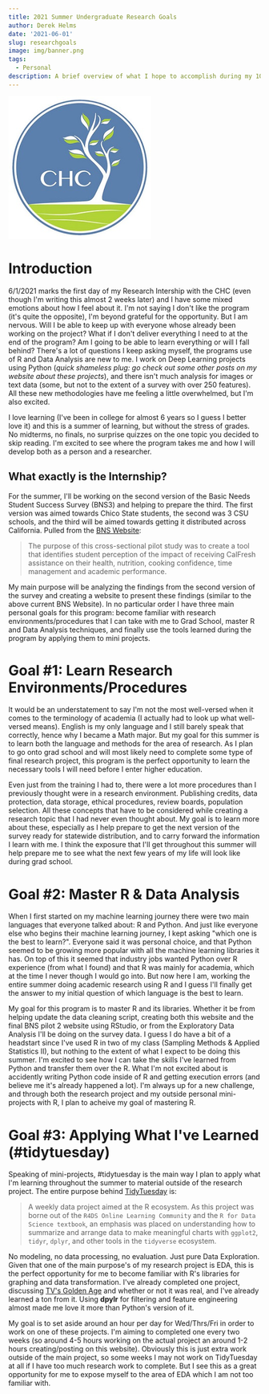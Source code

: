 ```yaml
---
title: 2021 Summer Undergraduate Research Goals
author: Derek Helms
date: '2021-06-01'
slug: researchgoals
image: img/banner.png
tags:
  - Personal
description: A brief overview of what I hope to accomplish during my 10 week research internship with the CHC (Center for Healthy Communities). This includes Personal, Academic, and Research Development skills that I aim to learn throughout this experience and how to carry them forward into higher education.
---
```


![](img/logo.jpg)

# Introduction
6/1/2021 marks the first day of my Research Intership with the CHC (even though I'm writing this almost 2 weeks later) and I have some mixed emotions about how I feel about it. I'm not saying I don't like the program (it's quite the opposite), I'm beyond grateful for the opportunity. But I am nervous. Will I be able to keep up with everyone whose already been working on the project? What if I don't deliver everything I need to at the end of the program? Am I going to be able to learn everything or will I fall behind? There's a lot of questions I keep asking myself, the programs use of R and Data Analysis are new to me. I work on Deep Learning projects using Python (*quick shameless plug: go check out some other posts on my website about these projects*), and there isn't much analysis for images or text data (some, but not to the extent of a survey with over 250 features). All these new methodologies have me feeling a little overwhelmed, but I'm also excited. 

I love learning (I've been in college for almost 6 years so I guess I better love it) and this is a summer of learning, but without the stress of grades. No midterms, no finals, no surprise quizzes on the one topic you decided to skip reading. I'm excited to see where the program takes me and how I will develop both as a person and a researcher.

## What exactly is the Internship?
For the summer, I'll be working on the second version of the Basic Needs Student Success Survey (BNS3) and helping to prepare the third. The first version was aimed towards Chico State students, the second was 3 CSU schools, and the third will be aimed towards getting it distributed across California. Pulled from the [BNS Website](https://chicocalfresh.github.io/bns-website/index.html): 

> The purpose of this cross-sectional pilot study was to create a tool that identifies student perception of the impact of receiving CalFresh assistance on their health, nutrition, cooking confidence, time management and academic performance.

My main purpose will be analyzing the findings from the second version of the survey and creating a website to present these findings (similar to the above current BNS Website). In no particular order I have three main personal goals for this program: become familiar with research environments/procedures that I can take with me to Grad School, master R and Data Analysis techniques, and finally use the tools learned during the program by applying them to mini projects.


# Goal #1: Learn Research Environments/Procedures
It would be an understatement to say I'm not the most well-versed when it comes to the terminology of academia (I actually had to look up what well-versed means). English is my only language and I still barely speak that correctly, hence why I became a Math major. But my goal for this summer is to learn both the language and methods for the area of research. As I plan to go onto grad school and will most likely need to complete some type of final research project, this program is the perfect opportunity to learn the necessary tools I will need before I enter higher education.

Even just from the training I had to, there were a lot more procedures than I previously thought were in a research environment. Publishing credits, data protection, data storage, ethical procedures, review boards, population selection. All these concepts that have to be considered while creating a research topic that I had never even thought about. My goal is to learn more about these, especially as I help prepare to get the next version of the survey ready for statewide distribution, and to carry forward the information I learn with me. I think the exposure that I'll get throughout this summer will help prepare me to see what the next few years of my life will look like during grad school.


# Goal #2: Master R & Data Analysis
When I first started on my machine learning journey there were two main languages that everyone talked about: R and Python. And just like everyone else who begins their machine learning journey, I kept asking "which one is the best to learn?". Everyone said it was personal choice, and that Python seemed to be growing more popular with all the machine learning libraries it has. On top of this it seemed that industry jobs wanted Python over R experience (from what I found) and that R was mainly for academia, which at the time I never though I would go into. But now here I am, working the entire summer doing academic research using R and I guess I'll finally get the answer to my initial question of which language is the best to learn.

My goal for this program is to master R and its libraries. Whether it be from helping update the data cleaning script, creating both this website and the final BNS pilot 2 website using RStudio, or from the Exploratory Data Analysis I'll be doing on the survey data. I guess I do have a bit of a headstart since I've used R in two of my class (Sampling Methods & Applied Statistics II), but nothing to the extent of what I expect to be doing this summer. I'm excited to see how I can take the skills I've learned from Python and transfer them over the R. What I'm not excited about is accidently writing Python code inside of R and getting execution errors (and believe me it's already happened a lot). I'm always up for a new challenge, and through both the research project and my outside personal mini-projects with R, I plan to acheive my goal of mastering R.


# Goal #3: Applying What I've Learned (#tidytuesday)
Speaking of mini-projects, #tidytuesday is the main way I plan to apply what I'm learning throughout the summer to material outside of the research project. The entire purpose behind [TidyTuesday](https://github.com/rfordatascience/tidytuesday) is:

> A weekly data project aimed at the R ecosystem. As this project was borne out of the `R4DS Online Learning Community` and the `R for Data Science textbook`, an emphasis was placed on understanding how to summarize and arrange data to make meaningful charts with `ggplot2`, `tidyr`, `dplyr`, and other tools in the `tidyverse` ecosystem.

No modeling, no data processing, no evaluation. Just pure Data Exploration. Given that one of the main purpose's of my research project is EDA, this is the perfect opportunity for me to become familiar with R's libraries for graphing and data transformation. I've already completed one project, discussing [TV's Golden Age](https://derekhelms.netlify.app/post/tvgoldenage/) and whether or not it was real, and I've already learned a ton from it. Using **dpylr** for filtering and feature engineering almost made me love it more than Python's version of it. 

My goal is to set aside around an hour per day for Wed/Thrs/Fri in order to work on one of these projects. I'm aiming to completed one every two weeks (so around 4-5 hours working on the actual project an around 1-2 hours creating/posting on this website). Obviously this is just extra work outside of the main project, so some weeks I may not work on TidyTuesday at all if I have too much research work to complete. But I see this as a great opportunity for me to expose myself to the area of EDA which I am not too familiar with. 





